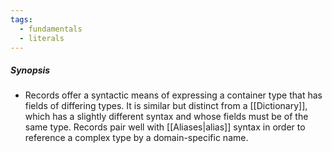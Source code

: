 ```yaml
---
tags:
  - fundamentals
  - literals
---
```

##### Synopsis
- Records offer a syntactic means of expressing a container type that has fields of differing types. It is similar but distinct from a [[Dictionary]], which has a slightly different syntax and whose fields must be of the same type. Records pair well with [[Aliases|alias]] syntax in order to reference a complex type by a domain-specific name.